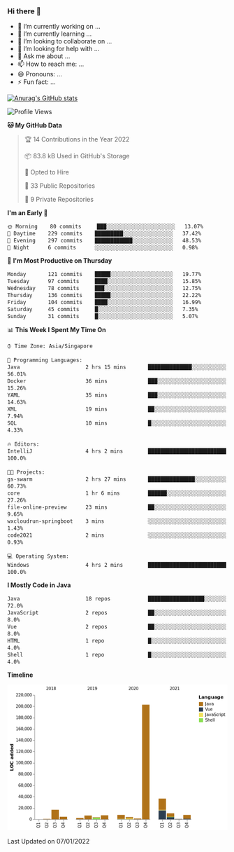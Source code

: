 ### Hi there 👋

- 🔭 I’m currently working on ...
- 🌱 I’m currently learning ...
- 👯 I’m looking to collaborate on ...
- 🤔 I’m looking for help with ...
- 💬 Ask me about ...
- 📫 How to reach me: ...
- 😄 Pronouns: ...
- ⚡ Fun fact: ...

[![Anurag's GitHub stats](https://github-readme-stats.vercel.app/api?username=xiumu2017&show_icons=true&theme=radical)](https://github.com/anuraghazra/github-readme-stats)

<!--
**xiumu2017/xiumu2017** is a ✨ _special_ ✨ repository because its `README.md` (this file) appears on your GitHub profile.

Here are some ideas to get you started:

- 🔭 I’m currently working on ...
- 🌱 I’m currently learning ...
- 👯 I’m looking to collaborate on ...
- 🤔 I’m looking for help with ...
- 💬 Ask me about ...
- 📫 How to reach me: ...
- 😄 Pronouns: ...
- ⚡ Fun fact: ...
-->

<!--START_SECTION:waka-->
![Profile Views](http://img.shields.io/badge/Profile%20Views-1-blue)

**🐱 My GitHub Data** 

> 🏆 14 Contributions in the Year 2022
 > 
> 📦 83.8 kB Used in GitHub's Storage 
 > 
> 💼 Opted to Hire
 > 
> 📜 33 Public Repositories 
 > 
> 🔑 9 Private Repositories  
 > 
**I'm an Early 🐤** 

```text
🌞 Morning    80 commits     ███░░░░░░░░░░░░░░░░░░░░░░   13.07% 
🌆 Daytime    229 commits    █████████░░░░░░░░░░░░░░░░   37.42% 
🌃 Evening    297 commits    ████████████░░░░░░░░░░░░░   48.53% 
🌙 Night      6 commits      ░░░░░░░░░░░░░░░░░░░░░░░░░   0.98%

```
📅 **I'm Most Productive on Thursday** 

```text
Monday       121 commits    █████░░░░░░░░░░░░░░░░░░░░   19.77% 
Tuesday      97 commits     ████░░░░░░░░░░░░░░░░░░░░░   15.85% 
Wednesday    78 commits     ███░░░░░░░░░░░░░░░░░░░░░░   12.75% 
Thursday     136 commits    █████░░░░░░░░░░░░░░░░░░░░   22.22% 
Friday       104 commits    ████░░░░░░░░░░░░░░░░░░░░░   16.99% 
Saturday     45 commits     █░░░░░░░░░░░░░░░░░░░░░░░░   7.35% 
Sunday       31 commits     █░░░░░░░░░░░░░░░░░░░░░░░░   5.07%

```


📊 **This Week I Spent My Time On** 

```text
⌚︎ Time Zone: Asia/Singapore

💬 Programming Languages: 
Java                     2 hrs 15 mins       ██████████████░░░░░░░░░░░   56.01% 
Docker                   36 mins             ███░░░░░░░░░░░░░░░░░░░░░░   15.26% 
YAML                     35 mins             ███░░░░░░░░░░░░░░░░░░░░░░   14.63% 
XML                      19 mins             ██░░░░░░░░░░░░░░░░░░░░░░░   7.94% 
SQL                      10 mins             █░░░░░░░░░░░░░░░░░░░░░░░░   4.33%

🔥 Editors: 
IntelliJ                 4 hrs 2 mins        █████████████████████████   100.0%

🐱‍💻 Projects: 
gs-swarm                 2 hrs 27 mins       ███████████████░░░░░░░░░░   60.73% 
core                     1 hr 6 mins         ██████░░░░░░░░░░░░░░░░░░░   27.26% 
file-online-preview      23 mins             ██░░░░░░░░░░░░░░░░░░░░░░░   9.65% 
wxcloudrun-springboot    3 mins              ░░░░░░░░░░░░░░░░░░░░░░░░░   1.43% 
code2021                 2 mins              ░░░░░░░░░░░░░░░░░░░░░░░░░   0.93%

💻 Operating System: 
Windows                  4 hrs 2 mins        █████████████████████████   100.0%

```

**I Mostly Code in Java** 

```text
Java                     18 repos            ██████████████████░░░░░░░   72.0% 
JavaScript               2 repos             ██░░░░░░░░░░░░░░░░░░░░░░░   8.0% 
Vue                      2 repos             ██░░░░░░░░░░░░░░░░░░░░░░░   8.0% 
HTML                     1 repo              █░░░░░░░░░░░░░░░░░░░░░░░░   4.0% 
Shell                    1 repo              █░░░░░░░░░░░░░░░░░░░░░░░░   4.0%

```


**Timeline**

![Chart not found](https://raw.githubusercontent.com/xiumu2017/xiumu2017/main/charts/bar_graph.png) 


 Last Updated on 07/01/2022
<!--END_SECTION:waka-->
